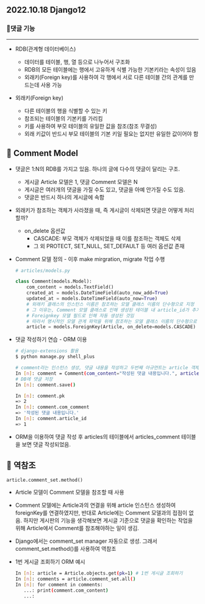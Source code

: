 ## 2022.10.18 Django12



### 📌댓글 기능

---

- RDB(관계형 데이터베이스)

  - 데이터를 테이블, 행, 열 등으로 나누어서 구조화
  - RDB의 모든 테이블에는 행에서 고유하게 식별 가능한 기본키라는 속성이 있음
  - 외래키(Foreign key)를 사용하여 각 행에서 서로 다른 테이블 간의 관계를 만드는데 사용 가능

- 외래키(Foreign key)

  - 다른 테이블의 행을 식별할 수 있는 키
  - 참조되는 테이블의 기본키를 가리킴
  - 키를 사용하여 부모 테이블의 유일한 값을 참조(참조 무결성)
  - 외래 키값이 반드시 부모 테이블의 기본 키일 필요는 없지만 유일한 값이어야 함

  

## 📌 Comment Model

- 댓글은 1:N의 RDB를 가지고 있음. 하나의 글에 다수의 댓글이 달리는 구조.
  - 게시글 Article 모델은 1, 댓글 Comment 모델은 N
  - 게시글은 여러개의 댓글을 가질 수도 있고, 댓글을 아예 안가질 수도 있음.
  - 댓글은 반드시 하나의 게시글에 속함

- 외래키가 참조하는 객체가 사라졌을 때, 즉 게시글이 삭제되면 댓글은 어떻게 처리할까?
  - on_delete 옵션값
    - CASCADE: 부모 객체가 삭제되었을 때 이를 참조하는 객체도 삭제
    - 그 외 PROTECT, SET_NULL, SET_DEFAULT 등 여러 옵션값 존재

- Comment 모델 정의 - 이후 make mirgration, migrate 작업 수행

  ```python
  # articles/models.py
  
  class Comment(models.Model):
      com_content = models.TextField()
      created_at = models.DateTimeField(auto_now_add=True)
      updated_at = models.DateTimeField(auto_now=True)
      # 외래키 클래스의 인스턴스 이름은 참조하는 모델 클래스 이름의 단수형으로 지정
      # 그 이유는, Comment 모델 클래스로 인해 생성된 테이블 내 article_id가 추가됨
      # Foreignkey 모델 필드로 인해 자동 생성된 것임
      # 따라서 명시적인 모델 관계 파악을 위해 참조하는 모델 클래스 이름의 단수형으로 지정할 것을 권장
      article = models.ForeignKey(Article, on_delete=models.CASCADE)
  ```

- 댓글 작성하기 연습 - ORM 이용

  ```bash
  # django-extensions 활용
  $ python manage.py shell_plus
  
  # comment라는 인스턴스 생성, 댓글 내용을 작성하고 두번째 아규먼트는 article 객체 자체를 넣음
  In [n]: comment = Comment(com_content="작성된 댓글 내용입니다.", article=article)
  # DB에 댓글 저장
  In [n]: comment.save()
  
  In [n]: comment.pk
  => 2
  In [n]: comment.com_comment
  => '작성된 댓글 내용입니다.'
  In [n]: comment.article_id
  => 1
  ```

- ORM을 이용하여 댓글 작성 후 articles의 테이블에서 articles_comment 테이블을 보면 댓글 작성되었음.



## 📌 역참조

```python
article.comment_set.method()
```

- Article 모델이 Comment 모델을 참조할 때 사용

- Comment 모델에는 Article과의 연결을 위해 article 인스턴스 생성하여 foreignKey를 연결하였지만,
  반대로 Article에는 Comment 모델과의 접점이 없음. 하지만 게시판의 기능을 생각해보면 게시글 기준으로 댓글을 확인하는 작업을 위해 Article에서 Comment를 참조해야하는 일이 생김.

- Django에서는 comment_set manager 자동으로 생성. 그래서 comment_set.method()를 사용하여 역참조

- 1번 게시글 조회하기 ORM 예시

  ```bash
  In [n]: article = Article.objects.get(pk=1) # 1번 게시글 조회하기
  In [n]: comments = article.comment_set.all()
  In [n]: for comment in comments:
     ...: print(comment.com_content)
     ...:
  ```

  